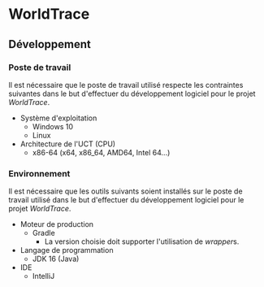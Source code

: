 # WorldTrace

## Développement

### Poste de travail
Il est nécessaire que le poste de travail utilisé respecte les contraintes suivantes dans le but d'effectuer du développement logiciel pour le projet *WorldTrace*.

- Système d'exploitation
  - Windows 10
  - Linux
- Architecture de l'UCT (CPU)
  - x86-64 (x64, x86_64, AMD64, Intel 64...)

### Environnement
Il est nécessaire que les outils suivants soient installés sur le poste de travail utilisé dans le but d'effectuer du développement logiciel pour le projet *WorldTrace*.

- Moteur de production
  - Gradle
    - La version choisie doit supporter l'utilisation de *wrapper*s.
- Langage de programmation
  - JDK 16 (Java)
- IDE
  - IntelliJ